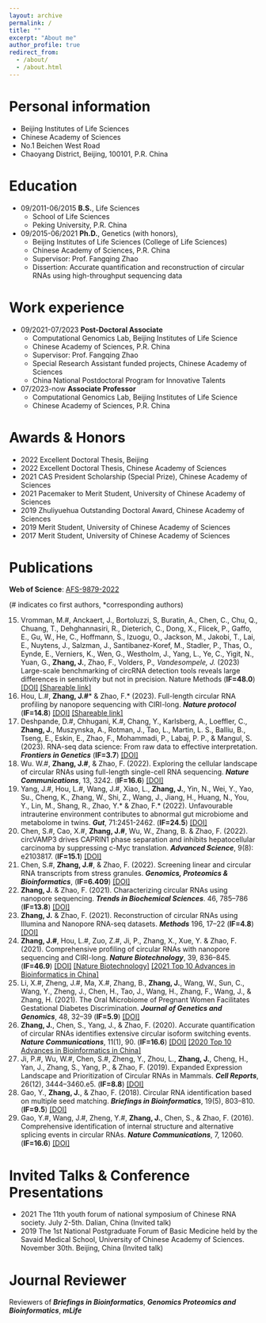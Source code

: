 ```yaml
---
layout: archive
permalink: /
title: ""
excerpt: "About me"
author_profile: true
redirect_from: 
  - /about/
  - /about.html
---
```


Personal information
======
* Beijing Institutes of Life Sciences
* Chinese Academy of Sciences
* No.1 Beichen West Road
* Chaoyang District, Beijing, 100101, P.R. China

Education
======
* 09/2011-06/2015  <b>B.S.</b>, Life Sciences
  * School of Life Sciences
  * Peking University, P.R. China
* 09/2015-06/2021  <b>Ph.D.</b>, Genetics (with honors),
  * Beijing Institutes of Life Sciences (College of Life Sciences)
  * Chinese Academy of Sciences, P.R. China
  * Supervisor: Prof. Fangqing Zhao
  * Dissertion: Accurate quantification and reconstruction of circular RNAs using high-throughput sequencing data

Work experience
======
* 09/2021-07/2023  <b>Post-Doctoral Associate</b>
  * Computational Genomics Lab, Beijing Institutes of Life Science
  * Chinese Academy of Sciences, P.R. China
  * Supervisor: Prof. Fangqing Zhao
  * Special Research Assistant funded projects, Chinese Academy of Sciences
  * China National Postdoctoral Program for Innovative Talents
* 07/2023-now      <b>Associate Professor</b>
  * Computational Genomics Lab, Beijing Institutes of Life Science
  * Chinese Academy of Sciences, P.R. China

Awards & Honors
======
* 2022 Excellent Doctoral Thesis, Beijing
* 2022 Excellent Doctoral Thesis, Chinese Academy of Sciences
* 2021 CAS President Scholarship (Special Prize), Chinese Academy of Sciences
* 2021 Pacemaker to Merit Student, University of Chinese Academy of Sciences
* 2019 Zhuliyuehua Outstanding Doctoral Award, Chinese Academy of Sciences
* 2019 Merit Student, University of Chinese Academy of Sciences
* 2017 Merit Student, University of Chinese Academy of Sciences

Publications
======

**Web of Science**: [AFS-9879-2022](https://www.webofscience.com/wos/author/record/AFS-9879-2022)

(# indicates co first authors, *corresponding authors)

15.	Vromman, M.#, Anckaert, J., Bortoluzzi, S, Buratin, A., Chen, C., Chu, Q., Chuang, T., Dehghannasiri, R., Dieterich, C., Dong, X., Flicek, P., Gaffo, E., Gu, W., He, C., Hoffmann, S., Izuogu, O., Jackson, M., Jakobi, T., Lai, E., Nuytens, J., Salzman, J., Santibanez-Koref, M., Stadler, P., Thas, O., Eynde, E., Verniers, K., Wen, G., Westholm, J., Yang, L., Ye, C., Yigit, N., Yuan, G., **Zhang, J.**, Zhao, F., Volders, P.*, Vandesompele, J.* (2023) Large-scale benchmarking of circRNA detection tools reveals large differences in sensitivity but not in precision. Nature Methods (**IF=48.0**) [[DOI]](https://doi.org/10.1038/s41592-023-01944-6) [[Shareable link]](https://rdcu.be/dgL3h)
14.	Hou, L.#, **Zhang, J.#*** & Zhao, F.* (2023). Full-length circular RNA profiling by nanopore sequencing with CIRI-long. ***Nature protocol*** (**IF=14.8**) [[DOI]](https://doi.org/10.1038/s41596-023-00815-w) [[Shareable link]](https://rdcu.be/c9KAb)
13.	Deshpande, D.#, Chhugani, K.#, Chang, Y., Karlsberg, A., Loeffler, C., **Zhang, J.**, Muszynska, A., Rotman, J., Tao, L., Martin, L. S., Balliu, B., Tseng, E., Eskin, E., Zhao, F., Mohammadi, P., Labaj, P. P., & Mangul, S. (2023). RNA-seq data science: From raw data to effective interpretation. ***Frontiers in Genetics*** (**IF=3.7**) [[DOI]](https://doi.org/10.3389/fgene.2023.997383)
12.	Wu. W.#, **Zhang, J.#**, & Zhao, F. (2022). Exploring the cellular landscape of circular RNAs using full-length single-cell RNA sequencing. ***Nature Communications***, 13, 3242. (**IF=16.6**) [[DOI]](https://doi.org/10.1038/s41467-022-30963-8)
11.	Yang, J.#, Hou, L.#, Wang, J.#, Xiao, L., **Zhang, J.**, Yin, N., Wei, Y., Yao, Su., Cheng, K., Zhang, W., Shi, Z., Wang, J., Jiang, H., Huang, N., You, Y., Lin, M., Shang, R., Zhao, Y.* & Zhao, F.* (2022). Unfavourable intrauterine environment contributes to abnormal gut microbiome and metabolome in twins. ***Gut***, 71:2451-2462. (**IF=24.5**) [[DOI]](https://doi.org/10.1136/gutjnl-2021-326482)
10.	Chen, S.#, Cao, X.#, **Zhang, J.#**, Wu, W., Zhang, B. & Zhao, F. (2022). circVAMP3 drives CAPRIN1 phase separation and inhibits hepatocellular carcinoma by suppressing c-Myc translation. ***Advanced Science***, 9(8): e2103817. (**IF=15.1**) [[DOI]](https://doi.org/10.1002/advs.202103817)
11. Chen, S.#, **Zhang, J.#**, & Zhao, F. (2022). Screening linear and circular RNA transcripts from stress granules. ***Genomics, Proteomics & Bioinformatics***, (**IF=6.409**) [[DOI]](https://doi.org/10.1016/j.gpb.2022.01.003)
12. **Zhang, J.** & Zhao, F. (2021). Characterizing circular RNAs using nanopore sequencing. ***Trends in Biochemical Sciences***. 46, 785–786 (**IF=13.8**) [[DOI]](https://doi.org/10.1016/j.tibs.2021.06.002)
13. **Zhang, J.** & Zhao, F. (2021). Reconstruction of circular RNAs using Illumina and Nanopore RNA-seq datasets. ***Methods*** 196, 17–22 (**IF=4.8**) [[DOI]](https://doi.org/10.1016/j.ymeth.2021.03.017)
14. **Zhang, J.#**, Hou, L.#, Zuo, Z.#, Ji, P., Zhang, X., Xue, Y. & Zhao, F. (2021). Comprehensive profiling of circular RNAs with nanopore sequencing and CIRI-long. ***Nature Biotechnology***, 39, 836–845. (**IF=46.9**) [[DOI]](https://doi.org/10.1038/s41587-021-00842-6) [[Nature Biotechnology]](https://www.nature.com/articles/s41587-021-00916-5) [[2021 Top 10 Advances in Bioinformatics in China]](http://gpb.big.ac.cn/news/1015)
15. Li, X.#, Zheng, J.#, Ma, X.#, Zhang, B., **Zhang, J.**, Wang, W., Sun, C., Wang, Y., Zheng, J., Chen, H., Tao, J., Wang, H., Zhang, F., Wang, J., & Zhang, H. (2021). The Oral Microbiome of Pregnant Women Facilitates Gestational Diabetes Discrimination. ***Journal of Genetics and Genomics***, 48, 32–39 (**IF=5.9**) [[DOI]](https://doi.org/10.1016/j.jgg.2020.11.006)
16. **Zhang, J.**, Chen, S., Yang, J., & Zhao, F. (2020). Accurate quantification of circular RNAs identifies extensive circular isoform switching events. ***Nature Communications***, 11(1), 90. (**IF=16.6**) [[DOI]](https://doi.org/10.1038/s41467-019-13840-9) [[2020 Top 10 Advances in Bioinformatics in China]](http://gpb.big.ac.cn/news/1014)
17. Ji, P.#, Wu, W.#, Chen, S.#, Zheng, Y., Zhou, L., **Zhang, J.**, Cheng, H., Yan, J., Zhang, S., Yang, P., & Zhao, F. (2019). Expanded Expression Landscape and Prioritization of Circular RNAs in Mammals. ***Cell Reports***, 26(12), 3444–3460.e5. (**IF=8.8**) [[DOI]](https://doi.org/10.1016/j.celrep.2019.02.078)
18. Gao, Y., **Zhang, J.**, & Zhao, F. (2018). Circular RNA identification based on multiple seed matching. ***Briefings in Bioinformatics***, 19(5), 803–810. (**IF=9.5**) [[DOI]](https://doi.org/10.1093/bib/bbx014)
19. Gao, Y.#, Wang, J.#, Zheng, Y.#, **Zhang, J.**, Chen, S., & Zhao, F. (2016). Comprehensive identification of internal structure and alternative splicing events in circular RNAs. ***Nature Communications***, 7, 12060. (**IF=16.6**) [[DOI]](https://doi.org/10.1038/ncomms12060)

Invited Talks & Conference Presentations
======
* 2021 The 11th youth forum of national symposium of Chinese RNA society. July 2-5th. Dalian, China (Invited talk)
* 2019 The 1st National Postgraduate Forum of Basic Medicine held by the Savaid Medical School, University of Chinese Academy of Sciences. November 30th. Beijing, China (Invited talk)

Journal Reviewer
======

Reviewers of ***Briefings in Bioinformatics***, ***Genomics Proteomics and Bioinformatics***, ***mLife***